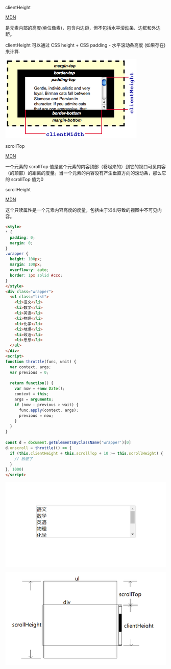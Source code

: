 clientHeight

[MDN](https://developer.mozilla.org/zh-CN/docs/Web/API/Element/clientHeight)

是元素内部的高度(单位像素)，包含内边距，但不包括水平滚动条、边框和外边距。

clientHeight 可以通过 CSS height + CSS padding - 水平滚动条高度 (如果存在)来计算.

![01](./images/01.png)

scrollTop

[MDN](https://developer.mozilla.org/zh-CN/docs/Web/API/Element/scrollTop)

一个元素的 scrollTop 值是这个元素的内容顶部（卷起来的）到它的视口可见内容（的顶部）的距离的度量。当一个元素的内容没有产生垂直方向的滚动条，那么它的 scrollTop 值为0

scrollHeight

[MDN](https://developer.mozilla.org/zh-CN/docs/Web/API/Element/scrollHeight)

这个只读属性是一个元素内容高度的度量，包括由于溢出导致的视图中不可见内容。

```html
<style>
* {
  padding: 0;
  margin: 0;
}
.wrapper {
  height: 100px;
  margin: 100px;
  overflow-y: auto;
  border: 1px solid #ccc;
}
</style>
<div class="wrapper">
  <ul class="list">
    <li>语文</li>
    <li>数学</li>
    <li>英语</li>
    <li>物理</li>
    <li>化学</li>
    <li>地理</li>
    <li>政治</li>
    <li>思想</li>
  </ul>
</div>
<script>
function throttle(func, wait) {
  var context, args;
  var previous = 0;

  return function() {
    var now = +new Date();
    context = this;
    args = arguments;
    if (now - previous > wait) {
      func.apply(context, args);
      previous = now;
    }
  }
}

const d = document.getElementsByClassName('wrapper')[0]
d.onscroll = throttle(() => {
  if (this.clientHeight + this.scrollTop + 10 >= this.scrollHeight) {
    // 触底了
  }
}, 1000)
</script>
```

![03](./images/03.png)

![02](./images/02.png)